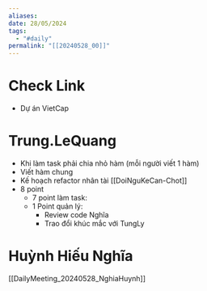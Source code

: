 ```yaml
---
aliases: 
date: 28/05/2024
tags:
  - "#daily"
permalink: "[[20240528_00]]"
---
```


# Check Link
- Dự án VietCap

# Trung.LeQuang
- Khi làm task phải chia nhỏ hàm (mỗi người viết 1 hàm)
- Viết hàm chung
- Kế hoạch refactor nhân tài [[DoiNguKeCan-Chot]]
- 8 point
	- 7 point làm task:
	- 1 Point quản lý:
		- Review code Nghĩa
		- Trao đổi khúc mắc với TungLy


# Huỳnh Hiếu Nghĩa
[[DailyMeeting_20240528_NghiaHuynh]]


